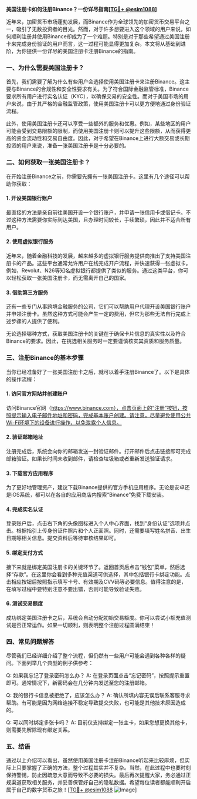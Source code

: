 **美国注册卡如何注册Binance？一份详尽指南[[TG💪+ @esim1088](https://t.me/s/esim1088)]**

近年来，加密货币市场蓬勃发展，而Binance作为全球领先的加密货币交易平台之一，吸引了无数投资者的目光。然而，对于许多想要进入这个领域的用户来说，如何顺利注册并使用Binance却成为了一个难题。特别是对于那些希望通过美国注册卡来完成身份验证的用户而言，这一过程可能显得更加复杂。本文将从基础到进阶，为你提供一份详尽的美国注册卡注册Binance的指南。

### 一、为什么需要美国注册卡？

首先，我们需要了解为什么有些用户会选择使用美国注册卡来注册Binance。这主要与Binance的合规性和安全性要求有关。为了符合国际金融监管标准，Binance要求所有用户进行实名认证（KYC），以确保交易的安全性。而对于美国市场的用户来说，由于其严格的金融监管政策，使用美国注册卡可以更方便地通过身份验证流程。

此外，使用美国注册卡还可以享受一些额外的服务和优惠。例如，某些地区的用户可能会受到交易限额的限制，而使用美国注册卡则可以提升这些限额，从而获得更高的资金流动性和交易自由度。因此，对于希望在Binance上进行大额交易或长期投资的用户来说，准备一张美国注册卡是十分必要的。

### 二、如何获取一张美国注册卡？

在开始注册Binance之前，你需要先拥有一张美国注册卡。这里有几个途径可以帮助你获取：

#### 1. 开设美国银行账户

最直接的方法是亲自前往美国开设一个银行账户，并申请一张信用卡或借记卡。不过这种方法需要你实际到达美国，且办理时间较长，手续繁琐，因此并不适合所有用户。

#### 2. 使用虚拟银行服务

近年来，随着金融科技的发展，越来越多的虚拟银行服务提供商推出了支持美国注册卡的产品。这些平台通常允许用户在线完成开户流程，并快速获得一张虚拟卡。例如，Revolut、N26等知名虚拟银行都提供了类似的服务。通过这类平台，你可以轻松获取一张美国注册卡，而无需离开自己的国家。

#### 3. 借助第三方服务

还有一些专门从事跨境金融服务的公司，它们可以帮助用户代理开设美国银行账户并申领注册卡。虽然这种方式可能会产生一定的费用，但它为那些无法自行完成上述步骤的人提供了便利。

无论选择哪种方式，获取美国注册卡的关键在于确保卡片信息的真实性以及符合Binance的要求。因此，在挑选相关服务时一定要谨慎核实其资质和服务质量。

### 三、注册Binance的基本步骤

当你已经准备好了一张美国注册卡之后，就可以着手注册Binance了。以下是具体的操作流程：

#### 1. 访问官方网站并创建账户

访问Binance官网（https://www.binance.com），点击页面上的“注册”按钮，按照提示输入电子邮件地址和密码，完成基本账户创建。请注意，尽量避免使用公共Wi-Fi环境下的设备进行操作，以免泄露个人信息。

#### 2. 验证邮箱地址

注册完成后，系统会向你的邮箱发送一封验证邮件。打开邮件后点击链接即可完成邮箱验证。如果长时间未收到邮件，请检查垃圾箱或者重新发送验证请求。

#### 3. 下载官方应用程序

为了更好地管理资产，建议下载Binance提供的官方手机应用程序。无论是安卓还是iOS系统，都可以在各自的应用商店内搜索“Binance”免费下载安装。

#### 4. 完成实名认证

登录账户后，点击右下角的头像图标进入个人中心界面，找到“身份认证”选项并点击。根据指引上传身份证件照片和个人正面照。同时，还需要填写姓名拼音、出生日期等相关信息。提交资料后等待审核结果即可。

#### 5. 绑定支付方式

接下来就是绑定美国注册卡的关键环节了。返回首页后点击“钱包”菜单，然后选择“存款”。在这里你会看到多种充值渠道可供选择，其中包括银行卡绑定功能。点击相应按钮后按照指示填写卡号、有效期及CVV码等必要信息。值得注意的是，在填写过程中要特别注意不要出错，否则可能导致验证失败。

#### 6. 测试交易额度

成功绑定美国注册卡之后，系统会自动分配初始交易额度。你可以尝试小额充值测试是否正常运作。如果一切顺利，则表明整个注册过程圆满结束！

### 四、常见问题解答

尽管我们已经详细介绍了整个流程，但仍然有一些用户可能会遇到各种各样的疑问。下面列举几个典型的例子供参考：

Q: 如果我忘记了登录密码怎么办？
A: 在登录页面点击“忘记密码”，按照提示重置即可。通常情况下，新密码会在几分钟内发送至您的注册邮箱。

Q: 我的银行卡信息被拒绝了，应该怎么办？
A: 确认所填内容无误后联系客服寻求帮助。有可能是因为网络连接不稳定导致提交失败，也可能是其他技术原因造成的。

Q: 可以同时绑定多张卡吗？
A: 目前仅支持绑定一张主卡，如果您想更换其他卡，则需要先解除现有绑定关系。

### 五、结语

通过以上介绍可以看出，虽然使用美国注册卡注册Binance听起来比较麻烦，但实际上只要掌握了正确的方法，整个过程其实并不复杂。当然，在此过程中也要时刻保持警惕，防止因疏忽大意而导致不必要的损失。最后再次提醒大家，务必通过正规渠道获取相关服务，并妥善保管好自己的隐私数据。希望每位读者都能顺利开启属于自己的数字货币之旅！[[TG💪+ @esim1088](https://t.me/s/esim1088) ![Image](https://i.postimg.cc/4NQfJmqS/Snipaste-2025-05-13-00-14-12.png)]